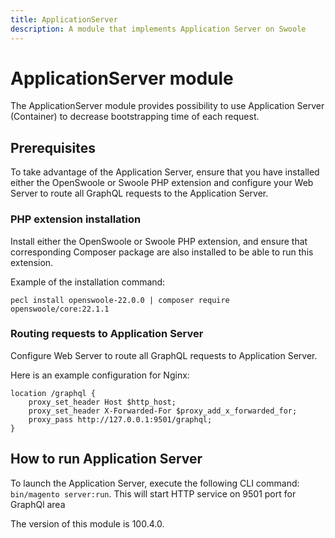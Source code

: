```yaml
---
title: ApplicationServer
description: A module that implements Application Server on Swoole
---
```


# ApplicationServer module

The ApplicationServer module provides possibility to use Application Server (Container) to decrease bootstrapping time of each request.

## Prerequisites

To take advantage of the Application Server, ensure that you have installed either the OpenSwoole or Swoole PHP extension and configure your Web Server to route all GraphQL requests to the Application Server.

### PHP extension installation

Install either the OpenSwoole or Swoole PHP extension, and ensure that corresponding Composer package are also installed to be able to run this extension.

Example of the installation command:

`pecl install openswoole-22.0.0 | composer require openswoole/core:22.1.1`

### Routing requests to Application Server

Configure Web Server to route all GraphQL requests to Application Server.

Here is an example configuration for Nginx:

```
location /graphql {
    proxy_set_header Host $http_host;
    proxy_set_header X-Forwarded-For $proxy_add_x_forwarded_for;
    proxy_pass http://127.0.0.1:9501/graphql;
}
```

## How to run Application Server

To launch the Application Server, execute the following CLI command: `bin/magento server:run`. This will start HTTP service on 9501 port for GraphQl area

<InlineAlert slots="text" />
The version of this module is 100.4.0.

